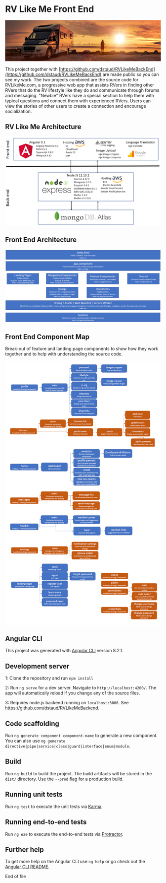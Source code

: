 # RV Like Me Front End
![Image of RV](src/assets/images/landing-image1.jpeg?raw=true)

This project together with [https://github.com/dstaud/RVLikeMeBackEnd](https://github.com/dstaud/RVLikeMeBackEnd) are made public so you can see my work. The two projects combined are the source code for RVLikeMe.com, a progressive web app that assists RVers in finding other RVers that do the RV lifestyle like they do and communicate through forums and messaging. "Newbie" RVers have a special section to help them with typical questions and connect them with experienced RVers. Users can view the stories of other users to create a connection and encourage socialization.

## RV Like Me Architecture
![Architecture](RVLikeMeArchitecture.png)

## Front End Architecture
![Front End Architecture](FrontEndArchitecture.png)

## Front End Component Map

Break-out of feature and landing page components to show how they work together and to help with understanding the source code.

![Front End Components](FrontEndComponents.png)

## Angular CLI

This project was generated with [Angular CLI](https://github.com/angular/angular-cli) version 8.2.1.

## Development server

1: Clone the repository and run `npm install`

2: Run `ng serve` for a dev server. Navigate to `http://localhost:4200/`. The app will automatically reload if you change any of the source files.

3: Requires node.js backend running on `localhost:3000`.  See https://github.com/dstaud/RVLikeMeBackend.

## Code scaffolding

Run `ng generate component component-name` to generate a new component. You can also use `ng generate directive|pipe|service|class|guard|interface|enum|module`.

## Build

Run `ng build` to build the project. The build artifacts will be stored in the `dist/` directory. Use the `--prod` flag for a production build.

## Running unit tests

Run `ng test` to execute the unit tests via [Karma](https://karma-runner.github.io).

## Running end-to-end tests

Run `ng e2e` to execute the end-to-end tests via [Protractor](http://www.protractortest.org/).

## Further help

To get more help on the Angular CLI use `ng help` or go check out the [Angular CLI README](https://github.com/angular/angular-cli/blob/master/README.md).

End of file
